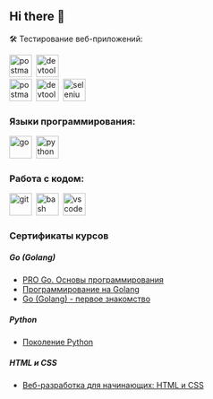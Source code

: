 ## Hi there 👋


🛠️ Тестирование веб-приложений:
<div> 
  <img src="https://cdn.jsdelivr.net/gh/devicons/devicon/icons/postman/postman-original.svg" title="postman" alt="postman" width="40" height="40"/>&nbsp 
  <img src="https://d33wubrfki0l68.cloudfront.net/38b5c953a4667366685d55db55d057c86db1fc54/a0fdc/static/acae6b24d940347661ca901ea07f47c1/chrome-dev-logo-icon.png" title="devtools" alt="devtools" width="40" height="40"/>&nbsp
</div>

<div> <img src="https://cdn.jsdelivr.net/gh/devicons/devicon/icons/postman/postman-original.svg" title="postman" alt="postman" width="40" height="40"/>&nbsp <img src="https://upload.wikimedia.org/wikipedia/commons/thumb/9/99/Unofficial_JavaScript_logo_2.svg/1024px-Unofficial_JavaScript_logo_2.svg.png" title="devtools" alt="devtools" width="40" height="40"/>&nbsp <img src="https://cdn.jsdelivr.net/gh/devicons/devicon/icons/selenium/selenium-original.svg" title="selenium" alt="selenium" width="40" height="40"/>&nbsp </div>


###  Языки программирования:
<div> 
  <img src="https://cdn.jsdelivr.net/gh/devicons/devicon/icons/go/go-original.svg" title="go" alt="go" width="40" height="40"/>&nbsp 
  <img src="https://cdn.jsdelivr.net/gh/devicons/devicon/icons/python/python-original.svg" title="python" alt="python" width="40" height="40"/>&nbsp
</div>

###  Работа с кодом:
<div>
  <img src="https://cdn.jsdelivr.net/gh/devicons/devicon/icons/git/git-original.svg" title="git" alt="git" width="40" height="40"/>&nbsp
  <img src="https://upload.wikimedia.org/wikipedia/commons/thumb/4/4b/Bash_Logo_Colored.svg/1024px-Bash_Logo_Colored.svg.png?20180723054350" title="bash" alt="bash" width="40" height="40"/>&nbsp
  <img src="https://cdn.jsdelivr.net/gh/devicons/devicon/icons/vscode/vscode-original.svg" title="vscode" alt="vscode" width="40" height="40"/>&nbsp
  
</div>


### Сертификаты курсов

##### Go (Golang)
- [PRO Go. Основы программирования](https://stepik.org/cert/2461161)  
- [Программирование на Golang](https://stepik.org/cert/2285548)
- [Go (Golang) - первое знакомство](https://stepik.org/cert/2257952)  

##### Python
- [Поколение Python](https://stepik.org/cert/2672789)

##### HTML и CSS
- [Веб-разработка для начинающих: HTML и CSS](
https://stepik.org/cert/1699979)
